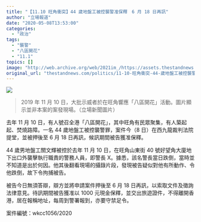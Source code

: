 ```yaml
---
title: "【11.10 旺角衝突】44 歲地盤工被控襲警准保釋　6 月 18 日再訊"
author: "立場報道"
date: "2020-05-08T13:53:00"
categories:
  - "政治"
tags:
  - "襲警"
  - "八區開花"
  - "11.1"
topics: []
image: "http://web.archive.org/web/2021im_/https://assets.thestandnews.com/media/photos/74791862_10162339268705265_2615378690896297984_o_ZgFKe.png"
original_url: "thestandnews.com/politics/11-10-旺角衝突-44-歲地盤工被控襲警准保釋-6-月-18-日再訊"
---
```

![](http://web.archive.org/web/2021im_/https://assets.thestandnews.com/media/photos/74791862_10162339268705265_2615378690896297984_o_ZgFKe.png)
> 2019 年 11 月 10 日，大批示威者於在旺角響應「八區開花」活動。圖片顯示並非本案的案發現場。（立場新聞圖片）

去年 11 月 10 日，有人號召全港「八區開花」，其中旺角有民眾聚集，有人築起起、焚燒路障。一名 44 歲地盤工被控襲警罪，案件今（8 日）在西九龍裁判法院提堂，並被押後至 6 月 18 日再訊，候訊期間被告獲准保釋。

44 歲男地盤工關文輝被控於去年 11 月 10 日，在旺角山東街 40 號好望角大廈地下出口外襲擊執行職責的警務人員，即警長 X。據悉，該名警長當日跌倒，當時並不知道是出於何因。他其後翻看現場的攝錄片段，發現被告疑似對他有所動作、令他跌倒，故下令拘捕被告。

被告今日無須答辯，辯方並將申請案件押後至 6 月 18 日再訊，以索取文件及徵詢法律意見。待訊期間被告獲准以 1000 元現金保釋，並交出旅遊證件，不得離開香港，居在報稱地址，每周到警署報到，亦要守禁足令。

案件編號：wkcc1056/2020